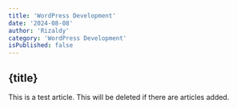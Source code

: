 ```yaml
---
title: 'WordPress Development'
date: '2024-08-08'
author: 'Rizaldy'
category: 'WordPress Development'
isPublished: false
---
```


## {title}

This is a test article. This will be deleted if there are articles added.
